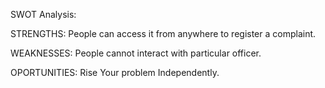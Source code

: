 SWOT Analysis:

STRENGTHS: People can access it from anywhere to register a complaint.

WEAKNESSES: People cannot interact with particular officer.

OPORTUNITIES: Rise Your problem Independently.

